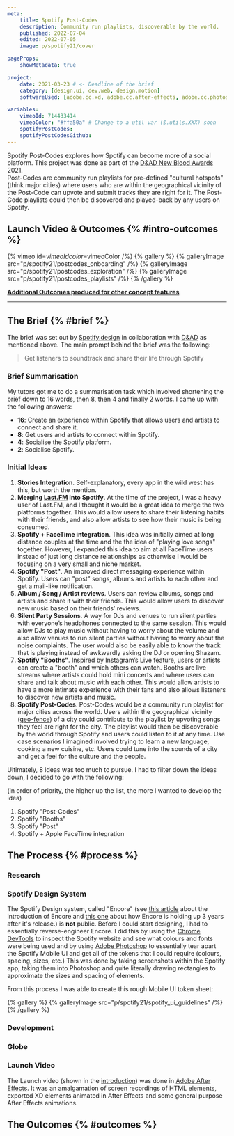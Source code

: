 ```yaml
---
meta:
    title: Spotify Post-Codes
    description: Community run playlists, discoverable by the world.
    published: 2022-07-04
    edited: 2022-07-05
    image: p/spotify21/cover

pageProps:
    showMetadata: true

project:
    date: 2021-03-23 # <- Deadline of the brief
    category: [design.ui, dev.web, design.motion]
    softwareUsed: [adobe.cc.xd, adobe.cc.after-effects, adobe.cc.photoshop]

variables:
    vimeoId: 714433414
    vimeoColor: "#ffa50a" # Change to a util var ($.utils.XXX) soon
    spotifyPostCodes: 
    spotifyPostCodesGithub:
---
```

Spotify Post-Codes explores how Spotify can become more of a social platform. This project was done as part of the [D&AD New Blood Awards](https://www.dandad.org/en/d-ad-new-blood-awards/) 2021.  
Post-Codes are community run playlists for pre-defined "cultural hotspots" (think major cities) where users who are within the geographical vicinity of the Post-Code can upvote and submit tracks they are right for it. The Post-Code playlists could then be discovered and played-back by any users on Spotify.

## Launch Video & Outcomes {% #intro-outcomes %}
{% vimeo id=$vimeoId color=$vimeoColor /%}
{% gallery %}
    {% galleryImage src="p/spotify21/postcodes_onboarding" /%}
    {% galleryImage src="p/spotify21/postcodes_exploration" /%}
    {% galleryImage src="p/spotify21/postcodes_playlists" /%}
{% /gallery %}

**[Additional Outcomes produced for other concept features](#outcomes)**

---

## The Brief {% #brief %}
The brief was set out by [Spotify.design](https://spotify.design/) in collaboration with [D&AD](https://www.dandad.org) as mentioned above. The main prompt behind the brief was the following:

> Get listeners to soundtrack and share their life through Spotify

### Brief Summarisation
My tutors got me to do a summarisation task which involved shortening the brief down to 16 words, then 8, then 4 and finally 2 words. I came up with the following answers:
- **16**: Create an experience within Spotify that allows users and artists to connect and share it.
- **8**: Get users and artists to connect within Spotify.
- **4**: Socialise the Spotify platform.
- **2**: Socialise Spotify.

### Initial Ideas
1. **Stories Integration**. Self-explanatory, every app in the wild west has this, but worth the mention.
2. **Merging [Last.FM](https://last.fm/) into Spotify**. At the time of the project, I was a heavy user of Last.FM, and I thought it would be a great idea to merge the two platforms together. This would allow users to share their listening habits with their friends, and also allow artists to see how their music is being consumed.
3. **Spotify + FaceTime integration**. This idea was initially aimed at long distance couples at the time and the the idea of "playing love songs" together. However, I expanded this idea to aim at all FaceTime users instead of just long distance relationships as otherwise I would be focusing on a very small and niche market.
4. **Spotify "Post"**. An improved direct messaging experience within Spotify. Users can "post" songs, albums and artists to each other and get a mail-like notification.
5. **Album / Song / Artist reviews**. Users can review albums, songs and artists and share it with their friends. This would allow users to discover new music based on their friends&rsquo; reviews.
6. **Silent Party Sessions**. A way for DJs and venues to run silent parties with everyone&rsquo;s headphones connected to the same session. This would allow DJs to play music without having to worry about the volume and also allow venues to run silent parties without having to worry about the noise complaints. The user would also be easily able to know the track that is playing instead of awkwardly asking the DJ or opening Shazam.
7. **Spotify "Booths"**. Inspired by Instagram&rsquo;s Live feature, users or artists can create a "booth" and which others can watch. Booths are live streams where artists could hold mini concerts and where users can share and talk about music with each other. This would allow artists to have a more intimate experience with their fans and also allows listeners to discover new artists and music.
8. **Spotify Post-Codes**. Post-Codes would be a community run playlist for major cities across the world. Users within the geographical vicinity ([geo-fence](https://en.wikipedia.org/wiki/Geo-fence)) of a city could contribute to the playlist by upvoting songs they feel are right for the city. The playlist would then be discoverable by the world through Spotify and users could listen to it at any time. Use case scenarios I imagined involved trying to learn a new language, cooking a new cuisine, etc. Users could tune into the sounds of a city and get a feel for the culture and the people.

Ultimately, 8 ideas was too much to pursue. I had to filter down the ideas down, I decided to go with the following:

(in order of priority, the higher up the list, the more I wanted to develop the idea)
1. Spotify "Post-Codes"
2. Spotify "Booths"
3. Spotify "Post"
4. Spotify + Apple FaceTime integration

## The Process {% #process %}


### Research

### Spotify Design System
The Spotify Design system, called "Encore" (see [this article](https://spotify.design/article/reimagining-design-systems-at-spotify) about the introduction of Encore and [this one](https://spotify.design/article/can-i-get-an-encore-spotifys-design-system-three-years-on) about how Encore is holding up 3 years after it's release.) is **not** public. Before I could start designing, I had to essentially reverse-engineer Encore. I did this by using the [Chrome DevTools](https://developer.chrome.com/docs/devtools/) to inspect the Spotify website and see what colours and fonts were being used and by using [Adobe Photoshop](https://www.adobe.com/uk/products/photoshop.html) to essentially tear apart the Spotify Mobile UI and get all of the tokens that I could require (colours, spacing, sizes, etc.) This was done by taking screenshots within the Spotify app, taking them into Photoshop and quite literally drawing rectangles to approximate the sizes and spacing of elements.

From this process I was able to create this rough Mobile UI token sheet:

{% gallery %}
    {% galleryImage src="p/spotify21/spotify_ui_guidelines" /%}
{% /gallery %}

### Development

### Globe

### Launch Video
The Launch video (shown in the [introduction](#intro-outcomes)) was done in [Adobe After Effects](https://www.adobe.com/uk/products/aftereffects.html). It was an amalgamation of screen recordings of HTML elements, exported XD elements animated in After Effects and some general purpose After Effects animations.

## The Outcomes {% #outcomes %}